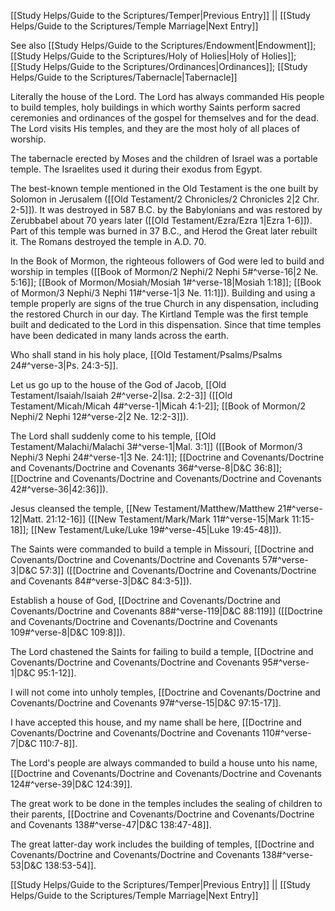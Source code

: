 [[Study Helps/Guide to the Scriptures/Temper|Previous Entry]]  ||  [[Study Helps/Guide to the Scriptures/Temple Marriage|Next Entry]]

 See also [[Study Helps/Guide to the Scriptures/Endowment|Endowment]]; [[Study Helps/Guide to the Scriptures/Holy of Holies|Holy of Holies]]; [[Study Helps/Guide to the Scriptures/Ordinances|Ordinances]]; [[Study Helps/Guide to the Scriptures/Tabernacle|Tabernacle]]

 Literally the house of the Lord. The Lord has always commanded His people to build temples, holy buildings in which worthy Saints perform sacred ceremonies and ordinances of the gospel for themselves and for the dead. The Lord visits His temples, and they are the most holy of all places of worship.

 The tabernacle erected by Moses and the children of Israel was a portable temple. The Israelites used it during their exodus from Egypt.

 The best-known temple mentioned in the Old Testament is the one built by Solomon in Jerusalem ([[Old Testament/2 Chronicles/2 Chronicles 2|2 Chr. 2-5]]). It was destroyed in 587 B.C. by the Babylonians and was restored by Zerubbabel about 70 years later ([[Old Testament/Ezra/Ezra 1|Ezra 1-6]]). Part of this temple was burned in 37 B.C., and Herod the Great later rebuilt it. The Romans destroyed the temple in A.D. 70.

 In the Book of Mormon, the righteous followers of God were led to build and worship in temples ([[Book of Mormon/2 Nephi/2 Nephi 5#^verse-16|2 Ne. 5:16]]; [[Book of Mormon/Mosiah/Mosiah 1#^verse-18|Mosiah 1:18]]; [[Book of Mormon/3 Nephi/3 Nephi 11#^verse-1|3 Ne. 11:1]]). Building and using a temple properly are signs of the true Church in any dispensation, including the restored Church in our day. The Kirtland Temple was the first temple built and dedicated to the Lord in this dispensation. Since that time temples have been dedicated in many lands across the earth.

 Who shall stand in his holy place, [[Old Testament/Psalms/Psalms 24#^verse-3|Ps. 24:3-5]].

 Let us go up to the house of the God of Jacob, [[Old Testament/Isaiah/Isaiah 2#^verse-2|Isa. 2:2-3]] ([[Old Testament/Micah/Micah 4#^verse-1|Micah 4:1-2]]; [[Book of Mormon/2 Nephi/2 Nephi 12#^verse-2|2 Ne. 12:2-3]]).

 The Lord shall suddenly come to his temple, [[Old Testament/Malachi/Malachi 3#^verse-1|Mal. 3:1]] ([[Book of Mormon/3 Nephi/3 Nephi 24#^verse-1|3 Ne. 24:1]]; [[Doctrine and Covenants/Doctrine and Covenants/Doctrine and Covenants 36#^verse-8|D&C 36:8]]; [[Doctrine and Covenants/Doctrine and Covenants/Doctrine and Covenants 42#^verse-36|42:36]]).

 Jesus cleansed the temple, [[New Testament/Matthew/Matthew 21#^verse-12|Matt. 21:12-16]] ([[New Testament/Mark/Mark 11#^verse-15|Mark 11:15-18]]; [[New Testament/Luke/Luke 19#^verse-45|Luke 19:45-48]]).

 The Saints were commanded to build a temple in Missouri, [[Doctrine and Covenants/Doctrine and Covenants/Doctrine and Covenants 57#^verse-3|D&C 57:3]] ([[Doctrine and Covenants/Doctrine and Covenants/Doctrine and Covenants 84#^verse-3|D&C 84:3-5]]).

 Establish a house of God, [[Doctrine and Covenants/Doctrine and Covenants/Doctrine and Covenants 88#^verse-119|D&C 88:119]] ([[Doctrine and Covenants/Doctrine and Covenants/Doctrine and Covenants 109#^verse-8|D&C 109:8]]).

 The Lord chastened the Saints for failing to build a temple, [[Doctrine and Covenants/Doctrine and Covenants/Doctrine and Covenants 95#^verse-1|D&C 95:1-12]].

 I will not come into unholy temples, [[Doctrine and Covenants/Doctrine and Covenants/Doctrine and Covenants 97#^verse-15|D&C 97:15-17]].

 I have accepted this house, and my name shall be here, [[Doctrine and Covenants/Doctrine and Covenants/Doctrine and Covenants 110#^verse-7|D&C 110:7-8]].

 The Lord's people are always commanded to build a house unto his name, [[Doctrine and Covenants/Doctrine and Covenants/Doctrine and Covenants 124#^verse-39|D&C 124:39]].

 The great work to be done in the temples includes the sealing of children to their parents, [[Doctrine and Covenants/Doctrine and Covenants/Doctrine and Covenants 138#^verse-47|D&C 138:47-48]].

 The great latter-day work includes the building of temples, [[Doctrine and Covenants/Doctrine and Covenants/Doctrine and Covenants 138#^verse-53|D&C 138:53-54]].

[[Study Helps/Guide to the Scriptures/Temper|Previous Entry]]  ||  [[Study Helps/Guide to the Scriptures/Temple Marriage|Next Entry]]